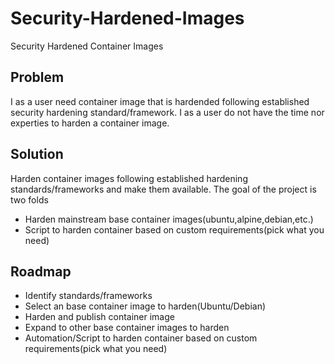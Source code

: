 # Security-Hardened-Images
Security Hardened Container Images 


## Problem  
I as a user need container image that is hardended following established security hardening standard/framework. I as a user do not have the time nor experties to harden a container image. 

## Solution
Harden container images following established hardening standards/frameworks and make them available. The goal of the project is two folds
- Harden mainstream base container images(ubuntu,alpine,debian,etc.)
- Script to harden container based on custom requirements(pick what you need)

## Roadmap
- Identify standards/frameworks
- Select an base container image to harden(Ubuntu/Debian)
- Harden and publish container image
- Expand to other base container images to harden
- Automation/Script to harden container based on custom requirements(pick what you need)

<!--EOF-->

